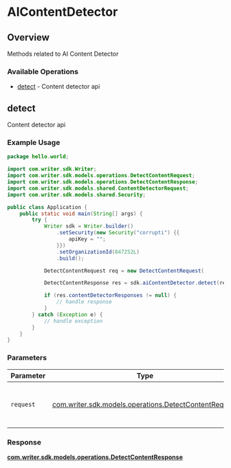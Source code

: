 # AIContentDetector

## Overview

Methods related to AI Content Detector

### Available Operations

* [detect](#detect) - Content detector api

## detect

Content detector api

### Example Usage

```java
package hello.world;

import com.writer.sdk.Writer;
import com.writer.sdk.models.operations.DetectContentRequest;
import com.writer.sdk.models.operations.DetectContentResponse;
import com.writer.sdk.models.shared.ContentDetectorRequest;
import com.writer.sdk.models.shared.Security;

public class Application {
    public static void main(String[] args) {
        try {
            Writer sdk = Writer.builder()
                .setSecurity(new Security("corrupti") {{
                    apiKey = "";
                }})
                .setOrganizationId(847252L)
                .build();

            DetectContentRequest req = new DetectContentRequest(                new ContentDetectorRequest("vel"););            

            DetectContentResponse res = sdk.aiContentDetector.detect(req);

            if (res.contentDetectorResponses != null) {
                // handle response
            }
        } catch (Exception e) {
            // handle exception
        }
    }
}
```

### Parameters

| Parameter                                                                                                | Type                                                                                                     | Required                                                                                                 | Description                                                                                              |
| -------------------------------------------------------------------------------------------------------- | -------------------------------------------------------------------------------------------------------- | -------------------------------------------------------------------------------------------------------- | -------------------------------------------------------------------------------------------------------- |
| `request`                                                                                                | [com.writer.sdk.models.operations.DetectContentRequest](../../models/operations/DetectContentRequest.md) | :heavy_check_mark:                                                                                       | The request object to use for the request.                                                               |


### Response

**[com.writer.sdk.models.operations.DetectContentResponse](../../models/operations/DetectContentResponse.md)**

